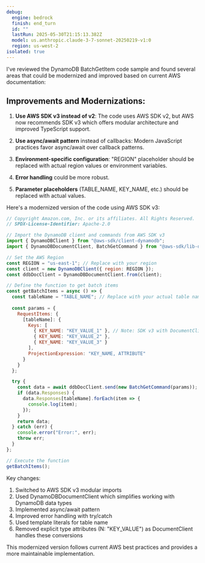 ```yaml
---
debug:
  engine: bedrock
  finish: end_turn
  id: ""
  lastRun: 2025-05-30T21:15:13.382Z
  model: us.anthropic.claude-3-7-sonnet-20250219-v1:0
  region: us-west-2
isolated: true
---
```

I've reviewed the DynamoDB BatchGetItem code sample and found several areas that could be modernized and improved based on current AWS documentation:

## Improvements and Modernizations:

1. **Use AWS SDK v3 instead of v2**:
   The code uses AWS SDK v2, but AWS now recommends SDK v3 which offers modular architecture and improved TypeScript support.

2. **Use async/await pattern** instead of callbacks:
   Modern JavaScript practices favor async/await over callback patterns.

3. **Environment-specific configuration**:
   "REGION" placeholder should be replaced with actual region values or environment variables.

4. **Error handling** could be more robust.

5. **Parameter placeholders** (TABLE_NAME, KEY_NAME, etc.) should be replaced with actual values.

Here's a modernized version of the code using AWS SDK v3:

```javascript
// Copyright Amazon.com, Inc. or its affiliates. All Rights Reserved.
// SPDX-License-Identifier: Apache-2.0

// Import the DynamoDB client and commands from AWS SDK v3
import { DynamoDBClient } from "@aws-sdk/client-dynamodb";
import { DynamoDBDocumentClient, BatchGetCommand } from "@aws-sdk/lib-dynamodb";

// Set the AWS Region
const REGION = "us-east-1"; // Replace with your region
const client = new DynamoDBClient({ region: REGION });
const ddbDocClient = DynamoDBDocumentClient.from(client);

// Define the function to get batch items
const getBatchItems = async () => {
  const tableName = "TABLE_NAME"; // Replace with your actual table name
  
  const params = {
    RequestItems: {
      [tableName]: {
        Keys: [
          { KEY_NAME: "KEY_VALUE_1" }, // Note: SDK v3 with DocumentClient handles type conversion
          { KEY_NAME: "KEY_VALUE_2" },
          { KEY_NAME: "KEY_VALUE_3" }
        ],
        ProjectionExpression: "KEY_NAME, ATTRIBUTE"
      }
    }
  };

  try {
    const data = await ddbDocClient.send(new BatchGetCommand(params));
    if (data.Responses) {
      data.Responses[tableName].forEach(item => {
        console.log(item);
      });
    }
    return data;
  } catch (err) {
    console.error("Error:", err);
    throw err;
  }
};

// Execute the function
getBatchItems();
```

Key changes:
1. Switched to AWS SDK v3 modular imports
2. Used DynamoDBDocumentClient which simplifies working with DynamoDB data types
3. Implemented async/await pattern
4. Improved error handling with try/catch
5. Used template literals for table name
6. Removed explicit type attributes (N: "KEY_VALUE") as DocumentClient handles these conversions

This modernized version follows current AWS best practices and provides a more maintainable implementation.